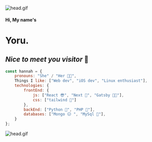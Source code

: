 ![head.gif](https://media1.tenor.com/m/n2-YbzHQlMgAAAAC/mitaka-asa.gif)

#### Hi, My name's 
# Yoru. 
## ***Nice to meet you visitor*** 🤝

```javascript
const hannah = {
    pronouns: "She" / "Her 👩🏻",
    Things I like: ["Web dev", "iOS dev", "Linux enthusiast"],
    technologies: {
        frontEnd: {
            js: ["React 😎", "Next 🩷", "Gatsby 😵‍💫"],
            css: ["tailwind 🤭"]
        },
        backEnd: ["Python 🙈", "PHP 🫥"],
        databases: ["Mongo 😑 ", "MySql 🤧"],
    }
};
```
![head.gif](https://media1.tenor.com/m/JZJgJaYSxp8AAAAd/asa-mitaka.gif)

